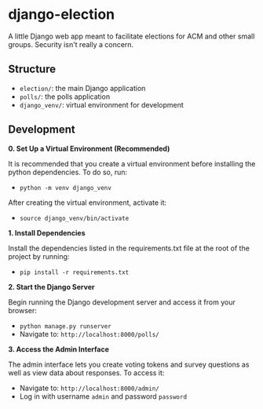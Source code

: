 # django-election
A little Django web app meant to facilitate elections for ACM and other small groups. Security isn't really a concern.

## Structure
- `election/`: the main Django application
- `polls/`: the polls application
- `django_venv/`: virtual environment for development

## Development

**0. Set Up a Virtual Environment (Recommended)**

It is recommended that you create a virtual environment before installing
the python dependencies. To do so, run:

- `python -m venv django_venv`

After creating the virtual environment, activate it:

- `source django_venv/bin/activate`

**1. Install Dependencies**

Install the dependencies listed in the requirements.txt file at the root of
the project by running:

- `pip install -r requirements.txt`

**2. Start the Django Server**

Begin running the Django development server and access it from your browser:

- `python manage.py runserver`
- Navigate to: `http://localhost:8000/polls/`

**3. Access the Admin Interface**

The admin interface lets you create voting tokens and survey questions as well
as view data about responses. To access it:

- Navigate to: `http://localhost:8000/admin/`
- Log in with username `admin` and password `password`
